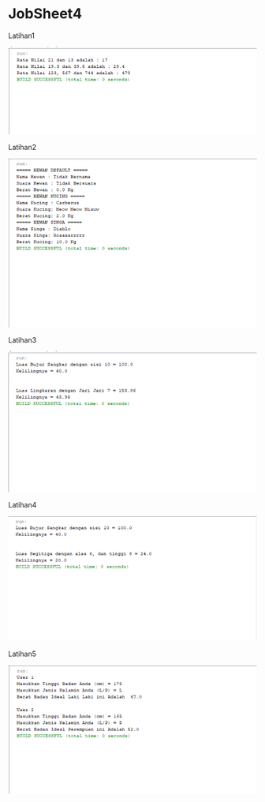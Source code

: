 # JobSheet4

Latihan1

![alt text](https://github.com/AhmadTorik/JobSheet4/blob/master/Latihan1.PNG)

Latihan2

![alt text](https://github.com/AhmadTorik/JobSheet4/blob/master/Latihan2.PNG)

Latihan3

![alt text](https://github.com/AhmadTorik/JobSheet4/blob/master/Latihan3.PNG)

Latihan4

![alt text](https://github.com/AhmadTorik/JobSheet4/blob/master/Latihan4.PNG)

Latihan5

![alt text](https://github.com/AhmadTorik/JobSheet4/blob/master/Praktek1.PNG)
